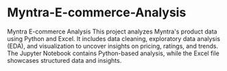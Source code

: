 # Myntra-E-commerce-Analysis
Myntra E-commerce Analysis This project analyzes Myntra's product data using Python and Excel. It includes data cleaning, exploratory data analysis (EDA), and visualization to uncover insights on pricing, ratings, and trends. The Jupyter Notebook contains Python-based analysis, while the Excel file showcases structured data and insights. 

